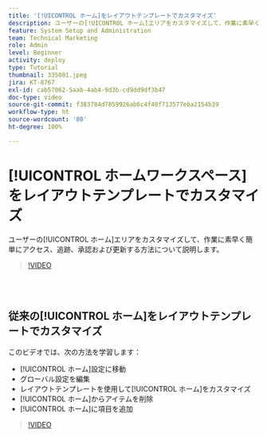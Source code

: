 ```yaml
---
title: '[!UICONTROL ホーム]をレイアウトテンプレートでカスタマイズ'
description: ユーザーの[!UICONTROL ホーム]エリアをカスタマイズして、作業に素早く簡単にアクセス、追跡、承認および更新する方法について説明します。
feature: System Setup and Administration
team: Technical Marketing
role: Admin
level: Beginner
activity: deploy
type: Tutorial
thumbnail: 335081.jpeg
jira: KT-8767
exl-id: cab57062-5aab-4ab4-9d3b-cd9dd9df3b47
doc-type: video
source-git-commit: f383784d7859926ab6c4f40f713577eba2154b39
workflow-type: ht
source-wordcount: '80'
ht-degree: 100%

---
```


# [!UICONTROL ホームワークスペース]をレイアウトテンプレートでカスタマイズ

ユーザーの[!UICONTROL ホーム]エリアをカスタマイズして、作業に素早く簡単にアクセス、追跡、承認および更新する方法について説明します。

>[!VIDEO](https://video.tv.adobe.com/v/3428091/?quality=12&learn=on)

<br>
</br>

## 従来の[!UICONTROL ホーム]をレイアウトテンプレートでカスタマイズ

このビデオでは、次の方法を学習します：

* [!UICONTROL ホーム]設定に移動
* グローバル設定を編集
* レイアウトテンプレートを使用して[!UICONTROL ホーム]をカスタマイズ
* [!UICONTROL ホーム]からアイテムを削除
* [!UICONTROL ホーム]に項目を追加

>[!VIDEO](https://video.tv.adobe.com/v/335081/?quality=12&learn=on)
